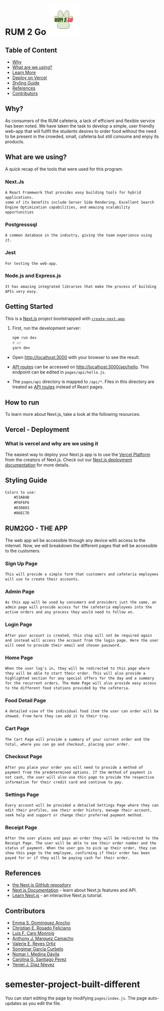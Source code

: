 # RUM 2 Go <img src="server/images/RUM2GO-logo(RMV).png" alt="Rum2go logo" width="100" height="100">
  
## Table of Content
- [Why](#why?)
- [What are we using?](#what-are-we-using)
- [Learn More](#learn-more)
- [Deploy on Vercel](#deploy-on-vercel)
- [Styling Guide](#styling-guide)
- [References](#references)
- [Contributors](#contributors)
## Why?
As consumers of the RUM cafeteria, a lack of efficient and flexible service has been noted. 
We have taken the task to develop a simple, user friendly web-app that will fullfil the students desires to order food without the need to be present in the crowded, small, cafeteria but still consume and enjoy its products.

## What are we using?
A quick recap of the tools that were used for this program. 
### Next.Js
    A React Framework that provides easy building tools for hybrid applications. 
    some of its benefits include Server Side Rendering, Excellent Search Engine Optimization capabilities, and amazing scalability opportunities
### Postgresssql
    A common database in the industry, giving the team experience using it. 
### Jest
    For testing the web-app.
### Node.js and Express.js
    It has amazing integrated libraries that make the process of building APIs very easy.
## Getting Started
This is a [Next.js](https://nextjs.org/) project bootstrapped with [`create-next-app`](https://github.com/vercel/next.js/tree/canary/packages/create-next-app).

1. First, run the development server:

    ```bash
    npm run dev
    # or
    yarn dev
    ```

* Open [http://localhost:3000](http://localhost:3000) with your browser to see the result.

* [API routes](https://nextjs.org/docs/api-routes/introduction) can be accessed on [http://localhost:3000/api/hello](http://localhost:3000/api/hello). This endpoint can be edited in `pages/api/hello.js`.

* The `pages/api` directory is mapped to `/api/*`. Files in this directory are treated as [API routes](https://nextjs.org/docs/api-routes/introduction) instead of React pages.
## How to run
To learn more about Next.js, take a look at the following resources:
## Vercel - Deployment
### What is vercel and why are we using it
The easiest way to deploy your Next.js app is to use the [Vercel Platform](https://vercel.com/new?utm_medium=default-template&filter=next.js&utm_source=create-next-app&utm_campaign=create-next-app-readme) from the creators of Next.js.
Check out our [Next.js deployment documentation](https://nextjs.org/docs/deployment) for more details.
## Styling Guide
```diff
Colors to use: 
    #53AB4B
    #F6F6F6
    #030803
    #86EC7D
```
## RUM2GO - THE APP
The web app wil be accessible through any device with access to the internet. Now, we will breakdown the different pages that will be accessible to the customers. 
### Sign Up Page
    This will provide a simple form that customers and cafeteria employees will use to create their accounts.
### Admin Page
    As this app will be used by consumers and providers just the same, an admin page will provide access for the cafeteria employees into the active orders and any process they would need to follow on. 
### Login Page
    After your account is created, this step will not be required again and instead will access the account from the login page. Here the user will need to provide their email and chosen password. 
### Home Page
    When the user log's in, they will be redirected to this page where they will be able to start their order. This will also provide a highlighted section for any special offers for the day and a summary for the recurrent orders. The Home Page will also provide easy access to the different food stations provided by the cafeteria. 
### Food Detail Page
    A detailed view of the individual food item the user can order will be showed. From here they can add it to their tray.
### Cart Page
    The Cart Page will provide a summary of your current order and the total, where you can go and checkout, placing your order.
### Checkout Page
    After you place your order you will need to provide a method of payment from the predetermined options. If the method of payment is not cash, the user will also use this page to provide the respective information for their credit card and continue to pay.
### Settings Page
    Every account will be provided a detailed Settings Page where they can edit their profiles, see their order history, manage their account, seek help and support or change their preferred payment method. 
### Receipt Page
    After the user places and pays an order they will be redirected to the Receipt Page. The user will be able to see their order number and the status of payment. When the user gos to pick up their order, they can show this page to the employee, confirming if their order has been payed for or if they will be paying cash for their order.
## References
* [the Next.js GitHub repository](https://github.com/vercel/next.js/)
* [Next.js Documentation](https://nextjs.org/docs) - learn about Next.js features and API.
* [Learn Next.js](https://nextjs.org/learn) - an interactive Next.js tutorial.
## Contributors
- [Emma S. Domínguez Arocho](https://github.com/Emma098)
- [Christian E. Rosado Feliciano](https://github.com/christianrosado20)
- [Luis F. Caro Monroig](https://github.com/luiscaro1)
- [Anthony J. Marquez Camacho](https://github.com/anthonyjmc)
- [Valerie E. Reyes Ortiz](https://github.com/valeriereyes5)
- [Songimar García Curbelo](https://github.com/sxngie)
- [Nomar I. Medina Dávila](https://github.com/medinanomar)
- [Carolina G. Santiago Perez](https://github.com/)
- [Yeniel J. Diaz Nievez](https://github.com/YenielDiaz)
# semester-project-built-different
You can start editing the page by modifying `pages/index.js`. The page auto-updates as you edit the file.